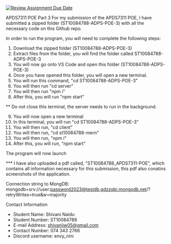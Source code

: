 [![Review Assignment Due Date](https://classroom.github.com/assets/deadline-readme-button-24ddc0f5d75046c5622901739e7c5dd533143b0c8e959d652212380cedb1ea36.svg)](https://classroom.github.com/a/xLV31HT4)

APDS7311 POE Part 3
For my submission of the APDS7311 POE, I have submitted a zipped folder (ST10084788-ADPS-POE-3) with all the necessary code on this Github repo. 

In order to run the program, you will need to complete the following steps:

1. Download the zipped folder (ST10084788-ADPS-POE-3)
2. Extract files from the folder, you will find the folder called ST10084788-ADPS-POE-3
3. You will now go onto VS Code and open this folder (ST10084788-ADPS-POE-3)
4. Once you have opened this folder, you will open a new terminal.
5. You will run this command, "cd ST10084788-ADPS-POE-3"
6. You will then run "cd server"
7. You will then run "npm i"
8. After this, you will run "npm start"

** Do not close this terminal, the server needs to run in the background.

9. You will now open a new terminal
10. In this terminal, you will run "cd ST10084788-ADPS-POE-3"
11. You will then run, "cd client"
12. You will then run, "cd st10084788-mern"
13. You will then run, "npm i"
14. After this, you will run, "npm start" 

The program will now launch

*** I have also uploaded a pdf called, "ST10084788_APDS7311-POE", which contains all information necessary for this submission, this pdf also conatins screenshots of the application. 

Connection string to MongDB: mongodb+srv://user:password2023@testdb.gdzzqbi.mongodb.net/?retryWrites=true&w=majority

Contact Information
- Student Name: Shivani Naidu
- Student Number: ST10084788
- E-mail Address: shivanijw05@gmail.com
- Contact Number: 074 343 2766
- Discord username: envy_nini

